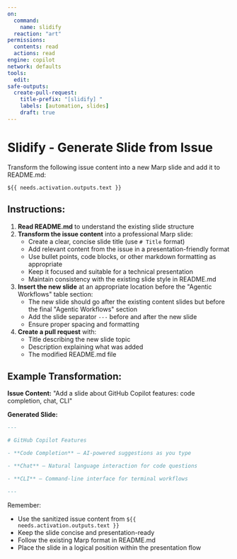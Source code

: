 ```yaml
---
on:
  command:
    name: slidify
  reaction: "art"
permissions:
  contents: read
  actions: read
engine: copilot
network: defaults
tools:
  edit:
safe-outputs:
  create-pull-request:
    title-prefix: "[slidify] "
    labels: [automation, slides]
    draft: true
---
```

# Slidify - Generate Slide from Issue

Transform the following issue content into a new Marp slide and add it to README.md:

```
${{ needs.activation.outputs.text }}
```

## Instructions:

1. **Read README.md** to understand the existing slide structure
2. **Transform the issue content** into a professional Marp slide:
   - Create a clear, concise slide title (use `# Title` format)
   - Add relevant content from the issue in a presentation-friendly format
   - Use bullet points, code blocks, or other markdown formatting as appropriate
   - Keep it focused and suitable for a technical presentation
   - Maintain consistency with the existing slide style in README.md
3. **Insert the new slide** at an appropriate location before the "Agentic Workflows" table section:
   - The new slide should go after the existing content slides but before the final "Agentic Workflows" section
   - Add the slide separator `---` before and after the new slide
   - Ensure proper spacing and formatting
4. **Create a pull request** with:
   - Title describing the new slide topic
   - Description explaining what was added
   - The modified README.md file

## Example Transformation:

**Issue Content:**
"Add a slide about GitHub Copilot features: code completion, chat, CLI"

**Generated Slide:**
```markdown
---

# GitHub Copilot Features

- **Code Completion** — AI-powered suggestions as you type

- **Chat** — Natural language interaction for code questions

- **CLI** — Command-line interface for terminal workflows

---
```

Remember:
- Use the sanitized issue content from `${{ needs.activation.outputs.text }}`
- Keep the slide concise and presentation-ready
- Follow the existing Marp format in README.md
- Place the slide in a logical position within the presentation flow
